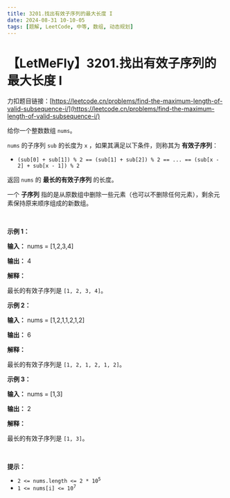 ```yaml
---
title: 3201.找出有效子序列的最大长度 I
date: 2024-08-31 10-10-05
tags: [题解, LeetCode, 中等, 数组, 动态规划]
---
```


# 【LetMeFly】3201.找出有效子序列的最大长度 I

力扣题目链接：[https://leetcode.cn/problems/find-the-maximum-length-of-valid-subsequence-i/](https://leetcode.cn/problems/find-the-maximum-length-of-valid-subsequence-i/)

<p>给你一个整数数组 <code>nums</code>。</p>

<p><code>nums</code> 的子序列 <code>sub</code> 的长度为 <code>x</code> ，如果其满足以下条件，则称其为 <strong>有效子序列</strong>：</p>

<ul>
	<li><code>(sub[0] + sub[1]) % 2 == (sub[1] + sub[2]) % 2 == ... == (sub[x - 2] + sub[x - 1]) % 2</code></li>
</ul>

<p>返回 <code>nums</code> 的 <strong>最长的有效子序列</strong> 的长度。</p>

<p>一个&nbsp;<strong>子序列</strong>&nbsp;指的是从原数组中删除一些元素（也可以不删除任何元素），剩余元素保持原来顺序组成的新数组。</p>

<p>&nbsp;</p>

<p><strong class="example">示例 1：</strong></p>

<div class="example-block">
<p><strong>输入：</strong> <span class="example-io">nums = [1,2,3,4]</span></p>

<p><strong>输出：</strong> <span class="example-io">4</span></p>

<p><strong>解释：</strong></p>

<p>最长的有效子序列是 <code>[1, 2, 3, 4]</code>。</p>
</div>

<p><strong class="example">示例 2：</strong></p>

<div class="example-block">
<p><strong>输入：</strong> <span class="example-io">nums = [1,2,1,1,2,1,2]</span></p>

<p><strong>输出：</strong> 6</p>

<p><strong>解释：</strong></p>

<p>最长的有效子序列是 <code>[1, 2, 1, 2, 1, 2]</code>。</p>
</div>

<p><strong class="example">示例 3：</strong></p>

<div class="example-block">
<p><strong>输入：</strong> <span class="example-io">nums = [1,3]</span></p>

<p><strong>输出：</strong> <span class="example-io">2</span></p>

<p><strong>解释：</strong></p>

<p>最长的有效子序列是 <code>[1, 3]</code>。</p>
</div>

<p>&nbsp;</p>

<p><strong>提示：</strong></p>

<ul>
	<li><code>2 &lt;= nums.length &lt;= 2 * 10<sup>5</sup></code></li>
	<li><code>1 &lt;= nums[i] &lt;= 10<sup>7</sup></code></li>
</ul>


    